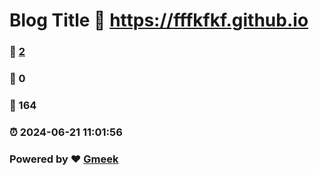 # Blog Title :link: https://fffkfkf.github.io 
### :page_facing_up: [2](https://fffkfkf.github.io/tag.html) 
### :speech_balloon: 0 
### :hibiscus: 164 
### :alarm_clock: 2024-06-21 11:01:56 
### Powered by :heart: [Gmeek](https://github.com/Meekdai/Gmeek)
